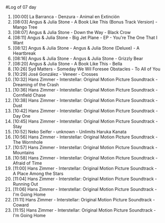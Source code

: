 #Log of 07 day

1. [00:00] La Barranca - Denzura - Animal en Extinción
1. [08:03] Angus & Julia Stone - A Book Like This (Bonus Track Version) - Mango Tree
1. [08:07] Angus & Julia Stone - Down the Way - Black Crow
1. [08:11] Angus & Julia Stone - Big Jet Plane - EP - You're The One That I Want
1. [08:12] Angus & Julia Stone - Angus & Julia Stone (Deluxe) - A Heartbreak
1. [08:16] Angus & Julia Stone - Angus & Julia Stone - Grizzly Bear
1. [08:20] Angus & Julia Stone - A Book Like This - Bella
1. [10:26] Syd Matters - Someday We Wil Foresee Obstacles - To All of You
1. [10:29] José González - Veneer - Crosses
1. [10:32] Hans Zimmer - Interstellar: Original Motion Picture Soundtrack - Dreaming of the Crash
1. [10:36] Hans Zimmer - Interstellar: Original Motion Picture Soundtrack - Cornfield Chase
1. [10:38] Hans Zimmer - Interstellar: Original Motion Picture Soundtrack - Dust
1. [10:42] Hans Zimmer - Interstellar: Original Motion Picture Soundtrack - Day One
1. [10:45] Hans Zimmer - Interstellar: Original Motion Picture Soundtrack - Stay
1. [10:52] Neko Seifer - unknown - Unlimits Haruka Kanata
1. [10:56] Hans Zimmer - Interstellar: Original Motion Picture Soundtrack - The Wormhole
1. [10:57] Hans Zimmer - Interstellar: Original Motion Picture Soundtrack - Mountains
1. [10:58] Hans Zimmer - Interstellar: Original Motion Picture Soundtrack - Afraid of Time
1. [11:00] Hans Zimmer - Interstellar: Original Motion Picture Soundtrack - A Place Among the Stars
1. [11:04] Hans Zimmer - Interstellar: Original Motion Picture Soundtrack - Running Out
1. [11:06] Hans Zimmer - Interstellar: Original Motion Picture Soundtrack - I'm Going Home
1. [11:11] Hans Zimmer - Interstellar: Original Motion Picture Soundtrack - Coward
1. [11:15] Hans Zimmer - Interstellar: Original Motion Picture Soundtrack - I'm Going Home
